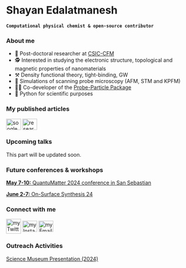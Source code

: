# Shayan Edalatmanesh

**`Computational physical chemist & open-source contributor`**

<h3 align="left">About me </h3>

- 🔭  Post-doctoral researcher at [CSIC-CFM](https://cfm.ehu.es)
- 🕵️  Interested in studying the electronic structure, topological and magnetic properties of nanomaterials
- ⚒️   Density functional theory, tight-binding, GW
- 🔬  Simulations of scanning probe microscopy (AFM, STM and KPFM)
- 👨‍💻  Co-developer of the [Probe-Particle Package](https://github.com/Probe-Particle)
- 🐍  Python for scientific purposes

<h3 align="left">My published articles</h3>
<p align="left">
  <a href="https://scholar.google.com/citations?user=L2PFHwsAAAAJ&hl=en" target="_blank"><img align="center" src="https://upload.wikimedia.org/wikipedia/commons/c/c7/Google_Scholar_logo.svg" alt="soogleScholar" height="30" width="40" /></a>
  <a href="https://www.researchgate.net/profile/Shayan-Edalatmanesh" target="_blank"><img align="center" src="https://upload.wikimedia.org/wikipedia/commons/5/5e/ResearchGate_icon_SVG.svg" alt="researchGate" height="30" width="40" /></a>
</p>

<h3 align="left">Upcoming talks</h3>

This part will be updated soon.

<h3 align="left">Future conferences & workshops</h3>

[**May 7-10:** QuantuMatter 2024 conference in San Sebastian](https://www.quantumconf.eu/2024/program.php)

[**June 2-7:** On-Surface Synthesis 24](https://oss24.dipc.org/)

<h3 align="left">Connect with me</h3>
<p align="left">
<a href="https://twitter.com/shyn_eddie" target="_blank"><img align="center" src="https://www.freepnglogos.com/uploads/twitter-x-logo-png/twitter-x-logo-png-9.png" alt="myTwitter" height="40" width="40" /></a>
<a href="https://instagram.com/shayaneddie" target="_blank"><img align="center" src="https://raw.githubusercontent.com/rahuldkjain/github-profile-readme-generator/master/src/images/icons/Social/instagram.svg" alt="myInsta" height="30" width="40" /></a>
<a href="mailto: shayan.edalatmanesh@dipc.org"><img align="center" src="https://upload.wikimedia.org/wikipedia/commons/7/7e/Gmail_icon_%282020%29.svg" alt="myEmail" height="30" width="40"> </a> 
</p>

<h3 align="left">Outreach Activities</h3>
<a href="https://github.com/shayanEdalatmanesh/shayanEdalatmanesh/blob/main/Shayan.pdf" target="_blank">Science Museum Presentation (2024)</a>
